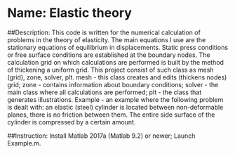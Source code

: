 # Name: Elastic theory
##Description:
This code is written for the numerical calculation of problems in the theory of elasticity.
The main equations I use are the stationary equations of equilibrium in displacements. 
Static press conditions or free surface conditions are established at the boundary nodes.
The calculation grid on which calculations are performed is built by the method of thickening a uniform grid.
This project consist of such class as mesh (grid), zone, solver, plt.
  mesh - this class creates and edits (thickens nodes) grid;
  zone - contains information about boundary conditions;
  solver - the main class where all calculations are performed;
  plt - the class that generates illustrations.
  Example - an example where the following problem is dealt with: 
an elastic (steel) cylinder is located between non-deformable planes, 
there is no friction between them. 
The entire side surface of the cylinder is compressed by a certain amount.

##Instruction:
Install Matlab 2017a (Matlab 9.2) or newer;
Launch Example.m.
